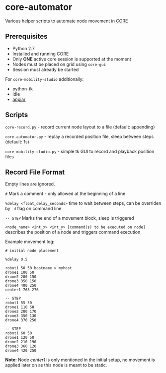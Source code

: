 # core-automator

Various helper scripts to automate node movement in [CORE](https://www.nrl.navy.mil/itd/ncs/products/core)

## Prerequisites

* Python 2.7
* Installed and running CORE
* Only **ONE** active core session is supported at the moment
* Nodes must be placed on grid using `core-gui`
* Session must already be started

For `core-mobility-studio` additionally:
* python-tk
* idle
* [appjar](https://github.com/jarvisteach/appJar)

## Scripts

`core-record.py` - record current node layout to a file (default: appending)

`core-automator.py` - replay a recorded position file, sleep between steps (default: 1s)

`core-mobility-studio.py` - simple tk GUI to record and playback position files

## Record File Format

Empty lines are ignored.

`#` Mark a comment - only allowed at the beginning of a line

`%delay <float_delay_seconds>` time to wait between steps, can be overriden by `-d` flag on command line

`-- STEP` Marks the end of a movement block, sleep is triggered

`<node_name> <int_x> <int_y> [command(s) to be executed on node]` describes the position of a node and triggers command execution

Example movement log:
```
# initial node placement

%delay 0.5

robot1 50 50 hostname > myhost
drone1 100 50
drone2 200 150
drone3 350 150 
drone4 400 250
center1 763 276

-- STEP
robot1 55 50
drone1 110 50
drone2 200 170
drone3 350 130
drone4 370 250

-- STEP
robot1 60 50
drone1 120 50
drone2 210 190
drone3 360 120
drone4 420 250
```

**Note:** Node *center1* is only mentioned in the initial setup, no movement is applied later on as this node is meant to be static.